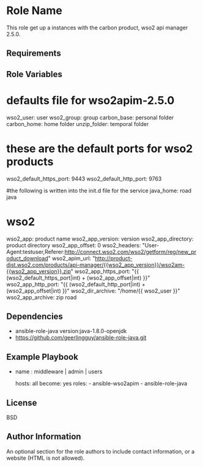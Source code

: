 Role Name
=========

This role get up a instances with the carbon product, wso2 api manager 2.5.0.

Requirements
------------


Role Variables
--------------

# defaults file for wso2apim-2.5.0

wso2_user: user
wso2_group: group
carbon_base: personal folder
carbon_home: home folder
unzip_folder: temporal folder

# these are the default ports for wso2 products
wso2_default_https_port: 9443
wso2_default_http_port: 9763

#the following is written into the init.d file for the service
java_home: road java

# wso2
wso2_app: product name
wso2_app_version: version
wso2_app_directory: product directory 
wso2_app_offset: 0
wso2_headers: "User-Agent:testuser,Referer:http://connect.wso2.com/wso2/getform/reg/new_product_download"
wso2_apim_url: "http://product-dist.wso2.com/products/api-manager/{{wso2_app_version}}/wso2am-{{wso2_app_version}}.zip"
wso2_app_https_port: "{{ (wso2_default_https_port|int) + (wso2_app_offset|int) }}"
wso2_app_http_port: "{{ (wso2_default_http_port|int) + (wso2_app_offset|int) }}"
wso2_dir_archive: "/home/{{ wso2_user }}"
wso2_app_archive: zip road

Dependencies
------------

- ansible-role-java version:java-1.8.0-openjdk
- https://github.com/geerlingguy/ansible-role-java.git

Example Playbook
----------------

- name : middleware | admin | users

  hosts: all
  become: yes
  roles:
          - ansible-wso2apim
          - ansible-role-java

License
-------

BSD

Author Information
------------------

An optional section for the role authors to include contact information, or a website (HTML is not allowed).
